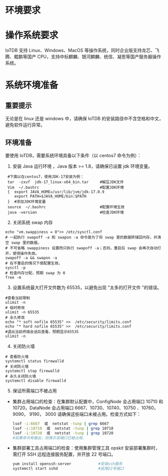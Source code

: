 <!--

    Licensed to the Apache Software Foundation (ASF) under one
    or more contributor license agreements.  See the NOTICE file
    distributed with this work for additional information
    regarding copyright ownership.  The ASF licenses this file
    to you under the Apache License, Version 2.0 (the
    "License"); you may not use this file except in compliance
    with the License.  You may obtain a copy of the License at
    
        http://www.apache.org/licenses/LICENSE-2.0
    
    Unless required by applicable law or agreed to in writing,
    software distributed under the License is distributed on an
    "AS IS" BASIS, WITHOUT WARRANTIES OR CONDITIONS OF ANY
    KIND, either express or implied.  See the License for the
    specific language governing permissions and limitations
    under the License.

-->
# 环境要求

# 操作系统要求

IoTDB 支持 Linux、Windows、MacOS 等操作系统，同时企业版支持龙芯、飞腾、鲲鹏等国产 CPU，支持中标麒麟、银河麒麟、统信、凝思等国产服务器操作系统。



# 系统环境准备

## 重要提示

无论是在 linux 还是 windows 中，请确保 IoTDB 的安装路径中不含空格和中文，避免软件运行异常。



## 环境准备

要使用 IoTDB，需要系统环境具备以下条件（以 centos7 命令为例）：

1. 安装 Java 运行环境 ，Java 版本 >= 1.8，请确保已设置 jdk 环境变量。

```shell
 #下面以在centos7，使用JDK-17安装为例：
 tar  -zxvf  jdk-17_linux-x64_bin.tar     #解压JDK文件
 Vim  ~/.bashrc                           #配置JDK环境
 {  export JAVA_HOME=/usr/lib/jvm/jdk-17.0.9
    export PATH=$JAVA_HOME/bin:$PATH     
 }  #添加JDK环境变量
 source  ~/.bashrc                        #配置环境生效
 java -version                            #检查JDK环境
```

2. 关闭系统 swap 内存

```shell
echo "vm.swappiness = 0">> /etc/sysctl.conf
# 一起执行 swapoff -a 和 swapon -a 命令是为了将 swap 里的数据转储回内存，并清空 swap 里的数据。
# 不可省略 swappiness 设置而只执行 swapoff -a；否则，重启后 swap 会再次自动打开，使得操作失效。
swapoff -a && swapon -a
# 在不重启的情况下使配置生效。
sysctl -p
# 检查内存分配，预期 swap 为 0
free -m
```

3. 设置系统最大打开文件数为 65535，以避免出现 "太多的打开文件 "的错误。
```shell
#查看当前限制
ulimit -n
# 临时修改
ulimit -n 65535
# 永久修改
echo "* soft nofile 65535" >>  /etc/security/limits.conf
echo "* hard nofile 65535" >>  /etc/security/limits.conf
#退出当前终端会话后查看，预期显示65535
ulimit -n
```

4. 关闭防火墙

```shell
# 查看防火墙
systemctl status firewalld
# 关闭防火墙
systemctl stop firewalld
# 永久关闭防火墙
systemctl disable firewalld
```

5. 保证所需端口不被占用

- 集群占用端口的检查：在集群默认配置中，ConfigNode 会占用端口 10710 和 10720，DataNode 会占用端口 6667、10730、10740、10750 、10760，9090， 9190， 3000 请确保这些端口未被占用。检查方式如下：

     ```Bash
     lsof -i:6667  或  netstat -tunp | grep 6667
     lsof -i:10710  或  netstat -tunp | grep 10710
     lsof -i:10720  或  netstat -tunp | grep 10720
     #如果命令有输出，则表示该端口已被占用。
     ```

- 集群部署工具占用端口的检查：使用集群管理工具 opskit 安装部署集群时，需打开 SSH 远程连接服务配置，并开放 22 号端口。

     ```Bash
     yum install openssh-server            #安装ssh服务
     systemctl start sshd                  #启用22号端口           
     ```

